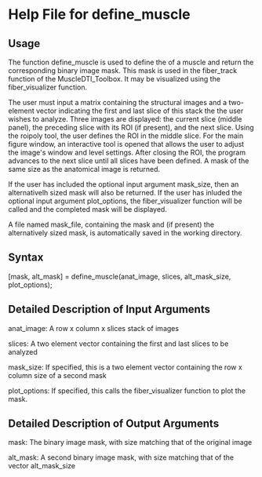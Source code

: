 # Help File for define_muscle

## Usage
The function define_muscle is used to define the of a muscle and return the corresponding binary image mask. This mask is used in the fiber_track function of the MuscleDTI_Toolbox. It may be visualized using the fiber_visualizer function.

The user must input a matrix containing the structural images and a two-element vector indicating the first and last slice of this stack the the user wishes to analyze. Three images are displayed: the current slice (middle panel), the preceding slice with its ROI (if present), and the next slice. Using the roipoly tool, the user defines the ROI in the middle slice. For the main figure window, an interactive tool is opened that allows the user to adjust the image's window and level settings. After closing the ROI, the program advances to the next slice until all slices have been defined. A mask of the same size as the anatomical image is returned.

If the user has included the optional input argument mask_size, then an alternativelh sized mask will also be returned.  If the user has inluded the optional input argument plot_options, the fiber_visualizer function will be called and the completed mask will be displayed.

A file named mask_file, containing the mask and (if present) the alternatively sized mask, is automatically saved in the working directory.

## Syntax

[mask, alt_mask] = define_muscle(anat_image, slices, alt_mask_size, plot_options);

## Detailed Description of Input Arguments

anat_image: A row x column x slices stack of images

slices: A two element vector containing the first and last slices to be analyzed

mask_size: If specified, this is a two element vector containing the row x column size of a second mask

plot_options: If specified, this calls the fiber_visualizer function to plot the mask. 

## Detailed Description of Output Arguments

mask: The binary image mask, with size matching that of the original image

alt_mask: A second binary image mask, with size matching that of the vector alt_mask_size


